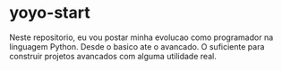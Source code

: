 # yoyo-start
Neste repositorio, eu vou postar minha evolucao como programador na linguagem Python.
Desde o basico ate o avancado. O suficiente para construir projetos avancados com alguma utilidade real.
